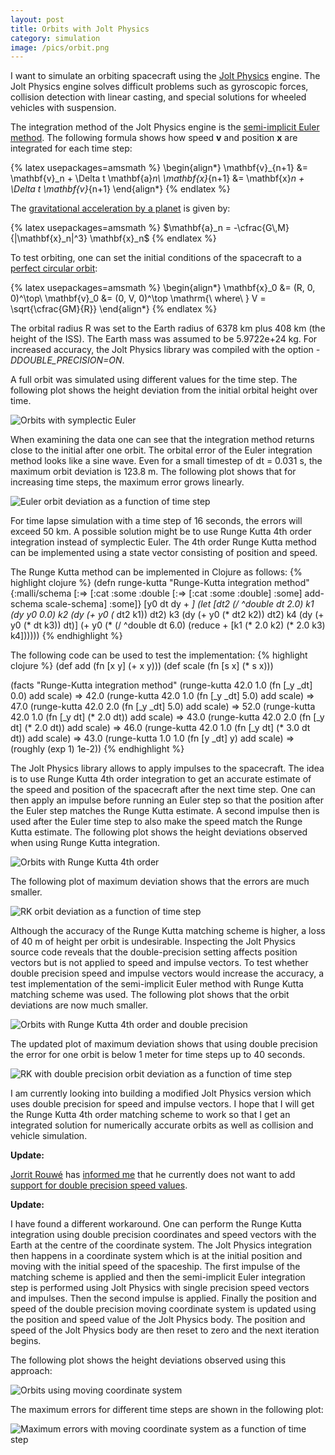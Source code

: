 ```yaml
---
layout: post
title: Orbits with Jolt Physics
category: simulation
image: /pics/orbit.png
---
```


I want to simulate an orbiting spacecraft using the [Jolt Physics][1] engine.
The Jolt Physics engine solves difficult problems such as gyroscopic forces, collision detection with linear casting, and special solutions for wheeled vehicles with suspension.

The integration method of the Jolt Physics engine is the [semi-implicit Euler method][2].
The following formula shows how speed **v** and position **x** are integrated for each time step:

{% latex usepackages=amsmath %}
\begin{align*}
\mathbf{v}_{n+1} &= \mathbf{v}_n + \Delta t \mathbf{a}_n\\
\mathbf{x}_{n+1} &= \mathbf{x}_n + \Delta t \mathbf{v}_{n+1}
\end{align*}
{% endlatex %}

The [gravitational acceleration by a planet][3] is given by:

{% latex usepackages=amsmath %}
$\mathbf{a}_n = -\cfrac{G\,M}{|\mathbf{x}_n|^3} \mathbf{x}_n$
{% endlatex %}

To test orbiting, one can set the initial conditions of the spacecraft to a [perfect circular orbit][4]:

{% latex usepackages=amsmath %}
\begin{align*}
\mathbf{x}_0 &= (R, 0, 0)^\top\\
\mathbf{v}_0 &= (0, V, 0)^\top \mathrm{\ where\ } V = \sqrt{\cfrac{GM}{R}}
\end{align*}
{% endlatex %}

The orbital radius R was set to the Earth radius of 6378 km plus 408 km (the height of the ISS).
The Earth mass was assumed to be 5.9722e+24 kg.
For increased accuracy, the Jolt Physics library was compiled with the option *-DDOUBLE_PRECISION=ON*.

A full orbit was simulated using different values for the time step.
The following plot shows the height deviation from the initial orbital height over time.

![Orbits with symplectic Euler](/pics/euler-height.png)

When examining the data one can see that the integration method returns close to the initial after one orbit.
The orbital error of the Euler integration method looks like a sine wave.
Even for a small timestep of dt = 0.031 s, the maximum orbit deviation is 123.8 m.
The following plot shows that for increasing time steps, the maximum error grows linearly.

![Euler orbit deviation as a function of time step](/pics/euler-errors.png)

For time lapse simulation with a time step of 16 seconds, the errors will exceed 50 km.
A possible solution might be to use Runge Kutta 4th order integration instead of symplectic Euler.
The 4th order Runge Kutta method can be implemented using a state vector consisting of position and speed.

The Runge Kutta method can be implemented in Clojure as follows:
{% highlight clojure %}
(defn runge-kutta
  "Runge-Kutta integration method"
  {:malli/schema [:=> [:cat :some :double [:=> [:cat :some :double] :some] add-schema scale-schema] :some]}
  [y0 dt dy + *]
  (let [dt2 (/ ^double dt 2.0)
        k1  (dy y0                0.0)
        k2  (dy (+ y0 (* dt2 k1)) dt2)
        k3  (dy (+ y0 (* dt2 k2)) dt2)
        k4  (dy (+ y0 (* dt  k3)) dt)]
    (+ y0 (* (/ ^double dt 6.0) (reduce + [k1 (* 2.0 k2) (* 2.0 k3) k4])))))
{% endhighlight %}

The following code can be used to test the implementation:
{% highlight clojure %}
(def add (fn [x y] (+ x y)))
(def scale (fn [s x] (* s x)))

(facts "Runge-Kutta integration method"
       (runge-kutta 42.0 1.0 (fn [_y _dt] 0.0) add scale) => 42.0
       (runge-kutta 42.0 1.0 (fn [_y _dt] 5.0) add scale) => 47.0
       (runge-kutta 42.0 2.0 (fn [_y _dt] 5.0) add scale) => 52.0
       (runge-kutta 42.0 1.0 (fn [_y dt] (* 2.0 dt)) add scale) => 43.0
       (runge-kutta 42.0 2.0 (fn [_y dt] (* 2.0 dt)) add scale) => 46.0
       (runge-kutta 42.0 1.0 (fn [_y dt] (* 3.0 dt dt)) add scale) => 43.0
       (runge-kutta 1.0 1.0 (fn [y _dt] y) add scale) => (roughly (exp 1) 1e-2))
{% endhighlight %}

The Jolt Physics library allows to apply impulses to the spacecraft.
The idea is to use Runge Kutta 4th order integration to get an accurate estimate of the speed and position of the spacecraft after the next time step.
One can then apply an impulse before running an Euler step so that the position after the Euler step matches the Runge Kutta estimate.
A second impulse then is used after the Euler time step to also make the speed match the Runge Kutta estimate.
The following plot shows the height deviations observed when using Runge Kutta integration.

![Orbits with Runge Kutta 4th order](/pics/rk-height.png)

The following plot of maximum deviation shows that the errors are much smaller.

![RK orbit deviation as a function of time step](/pics/rk-errors.png)

Although the accuracy of the Runge Kutta matching scheme is higher, a loss of 40 m of height per orbit is undesirable.
Inspecting the Jolt Physics source code reveals that the double-precision setting affects position vectors but is not applied to speed and impulse vectors.
To test whether double precision speed and impulse vectors would increase the accuracy, a test implementation of the semi-implicit Euler method with Runge Kutta matching scheme was used.
The following plot shows that the orbit deviations are now much smaller.

![Orbits with Runge Kutta 4th order and double precision](/pics/rk-double-height.png)

The updated plot of maximum deviation shows that using double precision the error for one orbit is below 1 meter for time steps up to 40 seconds.

![RK with double precision orbit deviation as a function of time step](/pics/rk-double-errors.png)

I am currently looking into building a modified Jolt Physics version which uses double precision for speed and impulse vectors.
I hope that I will get the Runge Kutta 4th order matching scheme to work so that I get an integrated solution for numerically accurate orbits as well as collision and vehicle simulation.

**Update:**

[Jorrit Rouwé][5] has [informed me][6] that he currently does not want to add [support for double precision speed values][7].

**Update:**

I have found a different workaround.
One can perform the Runge Kutta integration using double precision coordinates and speed vectors with the Earth at the centre of the coordinate system.
The Jolt Physics integration then happens in a coordinate system which is at the initial position and moving with the initial speed of the spaceship.
The first impulse of the matching scheme is applied and then the semi-implicit Euler integration step is performed using Jolt Physics with single precision speed vectors and impulses.
Then the second impulse is applied.
Finally the position and speed of the double precision moving coordinate system is updated using the position and speed value of the Jolt Physics body.
The position and speed of the Jolt Physics body are then reset to zero and the next iteration begins.

The following plot shows the height deviations observed using this approach:

![Orbits using moving coordinate system](/pics/rk-moving-height.png)

The maximum errors for different time steps are shown in the following plot:

![Maximum errors with moving coordinate system as a function of time step](/pics/rk-moving-errors.png)

[1]: https://jrouwe.github.io/JoltPhysics/
[2]: https://en.wikipedia.org/wiki/Semi-implicit_Euler_method
[3]: https://en.wikipedia.org/wiki/Newton%27s_law_of_universal_gravitation#Gravity_field
[4]: https://en.wikipedia.org/wiki/Circular_orbit#Velocity
[5]: https://www.jrouwe.nl/
[6]: https://github.com/jrouwe/JoltPhysics/issues/1721
[7]: https://github.com/jrouwe/JoltPhysics/discussions/1638

